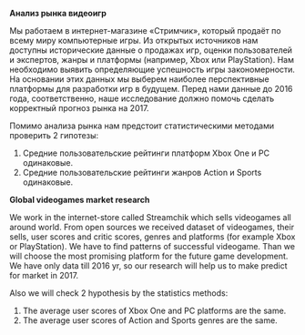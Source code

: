 **Анализ рынка видеоигр**

Мы работаем в интернет-магазине «Стримчик», который продаёт по всему миру компьютерные игры. Из открытых источников нам доступны исторические данные 
о продажах игр, оценки пользователей и экспертов, жанры и платформы (например, Xbox или PlayStation). Нам необходимо выявить определяющие 
успешность игры закономерности. На основании этих данных мы выберем наиболее перспективные платформы для разработки игр в будущем.
Перед нами данные до 2016 года, соответственно, наше исследование должно помочь сделать корректный прогноз рынка на 2017.

Помимо анализа рынка нам предстоит статистическими методами проверить 2 гипотезы:
1. Средние пользовательские рейтинги платформ Xbox One и PC одинаковые.
2. Средние пользовательские рейтинги жанров Action и Sports одинаковые.

**Global videogames market research**

We work in the internet-store called Streamchik which sells videogames all around world. From open sources we received dataset of videogames, their sells, 
user scores and critic scores, genres and platforms (for example Xbox or PlayStation). We have to find patterns of successful videogame. Than we will choose
the most promising platform for the future game development. We have only data till 2016 yr, so our research will help us to make predict for market in 2017.

Also we will check 2 hypothesis by the statistics methods:
1. The average user scores of Xbox One and PC platforms are the same.
2. The average user scores of Action and Sports genres are the same.
